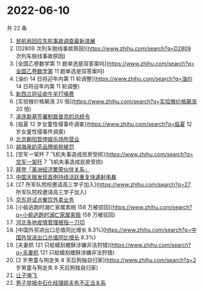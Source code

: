 # 2022-06-10

共 22 条

<!-- BEGIN -->
<!-- 最后更新时间 Fri Jun 10 2022 12:22:46 GMT+0800 (China Standard Time) -->

1. [民航局回应东航事故调查最新进展](https://www.zhihu.com/search?q=民航局回应东航事故调查最新进展)
1. [D2809 次列车脱线事故原因](https://www.zhihu.com/search?q=D2809 次列车脱线事故原因)
1. [全国乙卷数学第 11 题单选是双答案吗](https://www.zhihu.com/search?q=全国乙卷数学第 11 题单选是双答案吗)
1. [油价 14 日将迎年内第 11 轮调整](https://www.zhihu.com/search?q=油价 14 日将迎年内第 11 轮调整)
1. [新西兰将征收牛羊打嗝费](https://www.zhihu.com/search?q=新西兰将征收牛羊打嗝费)
1. [实验猴价格飙涨 20 倍](https://www.zhihu.com/search?q=实验猴价格飙涨 20 倍)
1. [泽连斯基签署制裁普京的总统令](https://www.zhihu.com/search?q=泽连斯基签署制裁普京的总统令)
1. [临夏 12 岁女童性侵事件调查](https://www.zhihu.com/search?q=临夏 12 岁女童性侵事件调查)
1. [北京朝阳暂停娱乐场所营业](https://www.zhihu.com/search?q=北京朝阳暂停娱乐场所营业)
1. [胡海泉奶茶品牌偷税被罚](https://www.zhihu.com/search?q=胡海泉奶茶品牌偷税被罚)
1. [空军一架歼 7 飞机失事造成民房受损](https://www.zhihu.com/search?q=空军一架歼 7 飞机失事造成民房受损)
1. [拜登「美洲经济繁荣伙伴关系」](https://www.zhihu.com/search?q=拜登「美洲经济繁荣伙伴关系」)
1. [中国天眼发现首例持续活跃重复快速射电暴](https://www.zhihu.com/search?q=中国天眼发现首例持续活跃重复快速射电暴)
1. [27 所军队院校邀请高三学子加入](https://www.zhihu.com/search?q=27 所军队院校邀请高三学子加入)
1. [京东将试点餐饮外卖业务](https://www.zhihu.com/search?q=京东将试点餐饮外卖业务)
1. [小偷逃跑时溺亡家属索赔 158 万被驳回](https://www.zhihu.com/search?q=小偷逃跑时溺亡家属索赔 158 万被驳回)
1. [河北多地疫情管理被指一刀切](https://www.zhihu.com/search?q=河北多地疫情管理被指一刀切)
1. [中国外贸进出口总值同比增长 8.3%](https://www.zhihu.com/search?q=中国外贸进出口总值同比增长 8.3%)
1. [夫妻抓 121 只蛤蟆刮蟾酥涉嫌非法狩猎](https://www.zhihu.com/search?q=夫妻抓 121 只蛤蟆刮蟾酥涉嫌非法狩猎)
1. [2 岁男童与狗走失 8 天后狗独自归家](https://www.zhihu.com/search?q=2 岁男童与狗走失 8 天后狗独自归家)
1. [让子弹飞](https://www.zhihu.com/search?q=让子弹飞)
1. [男子举报中石化经理姐夫有不正当关系](https://www.zhihu.com/search?q=男子举报中石化经理姐夫有不正当关系)

<!-- END -->
